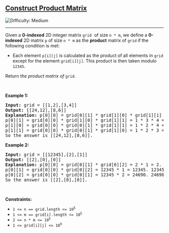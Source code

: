 <h2><a href="https://leetcode.com/problems/construct-product-matrix">Construct Product Matrix</a></h2> <img src='https://img.shields.io/badge/Difficulty-Medium-orange' alt='Difficulty: Medium' /><hr><p>Given a <strong>0-indexed</strong> 2D integer matrix <code><font face="monospace">grid</font></code><font face="monospace"> </font>of size <code>n * m</code>, we define a <strong>0-indexed</strong> 2D matrix <code>p</code> of size <code>n * m</code> as the <strong>product</strong> matrix of <code>grid</code> if the following condition is met:</p>

<ul>
	<li>Each element <code>p[i][j]</code> is calculated as the product of all elements in <code>grid</code> except for the element <code>grid[i][j]</code>. This product is then taken modulo <code><font face="monospace">12345</font></code>.</li>
</ul>

<p>Return <em>the product matrix of</em> <code><font face="monospace">grid</font></code>.</p>

<p>&nbsp;</p>
<p><strong class="example">Example 1:</strong></p>

<pre>
<strong>Input:</strong> grid = [[1,2],[3,4]]
<strong>Output:</strong> [[24,12],[8,6]]
<strong>Explanation:</strong> p[0][0] = grid[0][1] * grid[1][0] * grid[1][1] = 2 * 3 * 4 = 24
p[0][1] = grid[0][0] * grid[1][0] * grid[1][1] = 1 * 3 * 4 = 12
p[1][0] = grid[0][0] * grid[0][1] * grid[1][1] = 1 * 2 * 4 = 8
p[1][1] = grid[0][0] * grid[0][1] * grid[1][0] = 1 * 2 * 3 = 6
So the answer is [[24,12],[8,6]].</pre>

<p><strong class="example">Example 2:</strong></p>

<pre>
<strong>Input:</strong> grid = [[12345],[2],[1]]
<strong>Output:</strong> [[2],[0],[0]]
<strong>Explanation:</strong> p[0][0] = grid[0][1] * grid[0][2] = 2 * 1 = 2.
p[0][1] = grid[0][0] * grid[0][2] = 12345 * 1 = 12345. 12345 % 12345 = 0. So p[0][1] = 0.
p[0][2] = grid[0][0] * grid[0][1] = 12345 * 2 = 24690. 24690 % 12345 = 0. So p[0][2] = 0.
So the answer is [[2],[0],[0]].</pre>

<p>&nbsp;</p>
<p><strong>Constraints:</strong></p>

<ul>
	<li><code>1 &lt;= n == grid.length&nbsp;&lt;= 10<sup>5</sup></code></li>
	<li><code>1 &lt;= m == grid[i].length&nbsp;&lt;= 10<sup>5</sup></code></li>
	<li><code>2 &lt;= n * m &lt;= 10<sup>5</sup></code></li>
	<li><code>1 &lt;= grid[i][j] &lt;= 10<sup>9</sup></code></li>
</ul>
